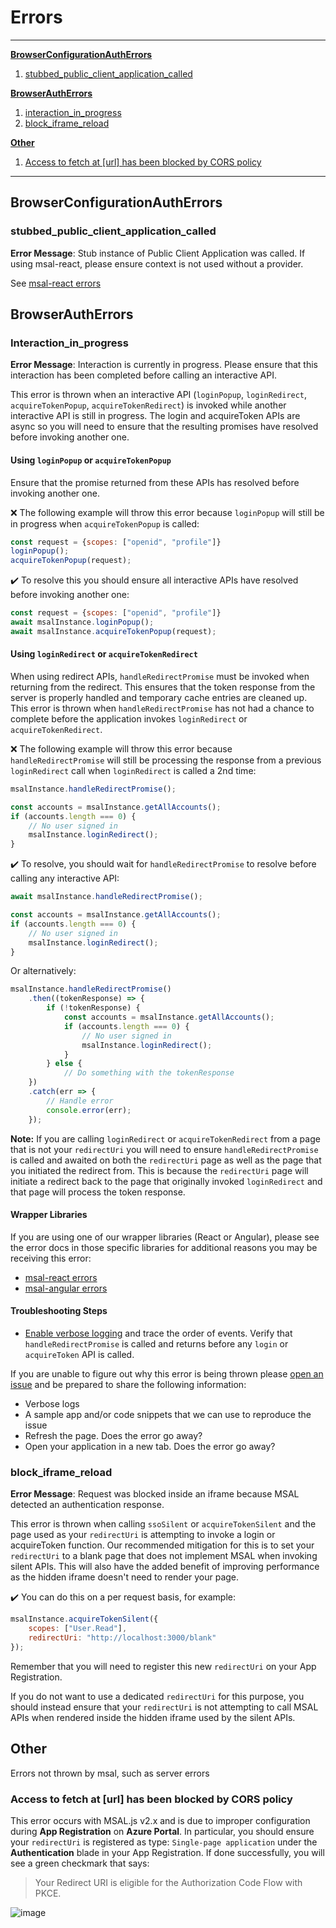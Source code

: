 # Errors

***

**[BrowserConfigurationAuthErrors](#Browserconfigurationautherrors)**

1. [stubbed_public_client_application_called](#stubbed_public_client_application_called)

**[BrowserAuthErrors](#browserautherrors)**

1. [interaction_in_progress](#interaction_in_progress)
1. [block_iframe_reload](#block_iframe_reload)

**[Other](#other)**

1. [Access to fetch at [url] has been blocked by CORS policy](#Access-to-fetch-at-[url]-has-been-blocked-by-CORS-policy)

***

## BrowserConfigurationAuthErrors

### stubbed_public_client_application_called

**Error Message**: Stub instance of Public Client Application was called. If using msal-react, please ensure context is not used without a provider.

See [msal-react errors](https://github.com/AzureAD/microsoft-authentication-library-for-js/tree/dev/lib/msal-react/docs/errors.md)

## BrowserAuthErrors

### Interaction_in_progress

**Error Message**: Interaction is currently in progress. Please ensure that this interaction has been completed before calling an interactive API.

This error is thrown when an interactive API (`loginPopup`, `loginRedirect`, `acquireTokenPopup`, `acquireTokenRedirect`) is invoked while another interactive API is still in progress. The login and acquireToken APIs are async so you will need to ensure that the resulting promises have resolved before invoking another one.

#### Using `loginPopup` or `acquireTokenPopup`

Ensure that the promise returned from these APIs has resolved before invoking another one.

❌ The following example will throw this error because `loginPopup` will still be in progress when `acquireTokenPopup` is called:

```javascript
const request = {scopes: ["openid", "profile"]}
loginPopup();
acquireTokenPopup(request);
```

✔️ To resolve this you should ensure all interactive APIs have resolved before invoking another one:

```javascript
const request = {scopes: ["openid", "profile"]}
await msalInstance.loginPopup();
await msalInstance.acquireTokenPopup(request);
```

#### Using `loginRedirect` or `acquireTokenRedirect`

When using redirect APIs, `handleRedirectPromise` must be invoked when returning from the redirect. This ensures that the token response from the server is properly handled and temporary cache entries are cleaned up. This error is thrown when `handleRedirectPromise` has not had a chance to complete before the application invokes `loginRedirect` or `acquireTokenRedirect`.

❌ The following example will throw this error because `handleRedirectPromise` will still be processing the response from a previous `loginRedirect` call when `loginRedirect` is called a 2nd time:

```javascript
msalInstance.handleRedirectPromise();

const accounts = msalInstance.getAllAccounts();
if (accounts.length === 0) {
    // No user signed in
    msalInstance.loginRedirect();
}
```

✔️ To resolve, you should wait for `handleRedirectPromise` to resolve before calling any interactive API:

```javascript
await msalInstance.handleRedirectPromise();

const accounts = msalInstance.getAllAccounts();
if (accounts.length === 0) {
    // No user signed in
    msalInstance.loginRedirect();
}
```

Or alternatively:

```javascript
msalInstance.handleRedirectPromise()
    .then((tokenResponse) => {
        if (!tokenResponse) {
            const accounts = msalInstance.getAllAccounts();
            if (accounts.length === 0) {
                // No user signed in
                msalInstance.loginRedirect();
            }
        } else {
            // Do something with the tokenResponse
    })
    .catch(err => {
        // Handle error
        console.error(err);
    });
```

**Note:** If you are calling `loginRedirect` or `acquireTokenRedirect` from a page that is not your `redirectUri` you will need to ensure `handleRedirectPromise` is called and awaited on both the `redirectUri` page as well as the page that you initiated the redirect from. This is because the `redirectUri` page will initiate a redirect back to the page that originally invoked `loginRedirect` and that page will process the token response.

#### Wrapper Libraries

If you are using one of our wrapper libraries (React or Angular), please see the error docs in those specific libraries for additional reasons you may be receiving this error:

- [msal-react errors](https://github.com/AzureAD/microsoft-authentication-library-for-js/tree/dev/lib/msal-react/docs/errors.md)
- [msal-angular errors](https://github.com/AzureAD/microsoft-authentication-library-for-js/blob/dev/lib/msal-angular/docs/errors.md)

#### Troubleshooting Steps

- [Enable verbose logging](https://github.com/AzureAD/microsoft-authentication-library-for-js/blob/dev/lib/msal-browser/docs/configuration.md#using-the-config-object) and trace the order of events. Verify that `handleRedirectPromise` is called and returns before any `login` or `acquireToken` API is called.

If you are unable to figure out why this error is being thrown please [open an issue](https://github.com/AzureAD/microsoft-authentication-library-for-js/issues/new/choose) and be prepared to share the following information:

- Verbose logs
- A sample app and/or code snippets that we can use to reproduce the issue
- Refresh the page. Does the error go away?
- Open your application in a new tab. Does the error go away?

### block_iframe_reload

**Error Message**: Request was blocked inside an iframe because MSAL detected an authentication response.

This error is thrown when calling `ssoSilent` or `acquireTokenSilent` and the page used as your `redirectUri` is attempting to invoke a login or acquireToken function.
Our recommended mitigation for this is to set your `redirectUri` to a blank page that does not implement MSAL when invoking silent APIs. This will also have the added benefit of improving performance as the hidden iframe doesn't need to render your page.

✔️ You can do this on a per request basis, for example:

```javascript
msalInstance.acquireTokenSilent({
    scopes: ["User.Read"],
    redirectUri: "http://localhost:3000/blank"
});
```

Remember that you will need to register this new `redirectUri` on your App Registration.

If you do not want to use a dedicated `redirectUri` for this purpose, you should instead ensure that your `redirectUri` is not attempting to call MSAL APIs when rendered inside the hidden iframe used by the silent APIs.

## Other

Errors not thrown by msal, such as server errors

### Access to fetch at [url] has been blocked by CORS policy

This error occurs with MSAL.js v2.x and is due to improper configuration during **App Registration** on **Azure Portal**. In particular, you should ensure your `redirectUri` is registered as type: `Single-page application` under the **Authentication** blade in your App Registration. If done successfully, you will see a green checkmark that says: 

> Your Redirect URI is eligible for the Authorization Code Flow with PKCE.

![image](https://user-images.githubusercontent.com/5307810/110390912-922fa380-801b-11eb-9e2b-d7aa88ca0687.png)

